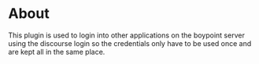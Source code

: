 # About
This plugin is used to login into other applications on the boypoint server using the discourse login so the credentials only have to be used once and are kept all in the same place.
